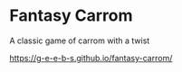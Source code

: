 # Fantasy Carrom

A classic game of carrom with a twist

https://g-e-e-b-s.github.io/fantasy-carrom/
